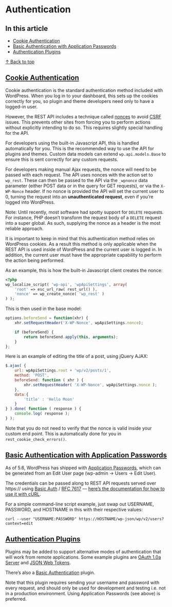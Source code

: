 # Authentication

## In this article

- [Cookie Authentication](https://developer.wordpress.org/rest-api/using-the-rest-api/authentication/#cookie-authentication)
- [Basic Authentication with Application Passwords](https://developer.wordpress.org/rest-api/using-the-rest-api/authentication/#basic-authentication-with-application-passwords)
- [Authentication Plugins](https://developer.wordpress.org/rest-api/using-the-rest-api/authentication/#authentication-plugins)

[↑︎ Back to top](https://developer.wordpress.org/rest-api/using-the-rest-api/authentication/#wp--skip-link--target)

## [Cookie Authentication](https://developer.wordpress.org/rest-api/using-the-rest-api/authentication/#cookie-authentication)

Cookie authentication is the standard authentication method included with WordPress. When you log in to your dashboard, this sets up the cookies correctly for you, so plugin and theme developers need only to have a logged-in user.

However, the REST API includes a technique called [nonces](https://developer.wordpress.org/apis/security/nonces/) to avoid [CSRF](http://en.wikipedia.org/wiki/Cross-site_request_forgery) issues. This prevents other sites from forcing you to perform actions without explicitly intending to do so. This requires slightly special handling for the API.

For developers using the built-in Javascript API, this is handled automatically for you. This is the recommended way to use the API for plugins and themes. Custom data models can extend `wp.api.models.Base` to ensure this is sent correctly for any custom requests.

For developers making manual Ajax requests, the nonce will need to be passed with each request. The API uses nonces with the action set to `wp_rest`. These can then be passed to the API via the `_wpnonce` data parameter (either POST data or in the query for GET requests), or via the `X-WP-Nonce` header. If no nonce is provided the API will set the current user to 0, turning the request into an **unauthenticated request**, even if you’re logged into WordPress.

Note: Until recently, most software had spotty support for `DELETE` requests. For instance, PHP doesn’t transform the request body of a `DELETE` request into a super global. As such, supplying the nonce as a header is the most reliable approach.

It is important to keep in mind that this authentication method relies on WordPress cookies. As a result this method is only applicable when the REST API is used inside of WordPress and the current user is logged in. In addition, the current user must have the appropriate capability to perform the action being performed.

As an example, this is how the built-in Javascript client creates the nonce:

```php
<?php
wp_localize_script( 'wp-api', 'wpApiSettings', array(
    'root' => esc_url_raw( rest_url() ),
    'nonce' => wp_create_nonce( 'wp_rest' )
) );
```

This is then used in the base model:

```js
options.beforeSend = function(xhr) {
    xhr.setRequestHeader('X-WP-Nonce', wpApiSettings.nonce);

    if (beforeSend) {
        return beforeSend.apply(this, arguments);
    }
};
```

Here is an example of editing the title of a post, using jQuery AJAX:

```js
$.ajax( {
    url: wpApiSettings.root + 'wp/v2/posts/1',
    method: 'POST',
    beforeSend: function ( xhr ) {
        xhr.setRequestHeader( 'X-WP-Nonce', wpApiSettings.nonce );
    },
    data:{
        'title' : 'Hello Moon'
    }
} ).done( function ( response ) {
    console.log( response );
} );
```

Note that you do not need to verify that the nonce is valid inside your custom end point. This is automatically done for you in `rest_cookie_check_errors()`.

## [Basic Authentication with Application Passwords](https://developer.wordpress.org/rest-api/using-the-rest-api/authentication/#basic-authentication-with-application-passwords)

As of 5.6, WordPress has shipped with [Application Passwords](https://make.wordpress.org/core/2020/11/05/application-passwords-integration-guide/), which can be generated from an Edit User page (wp-admin -> Users -> Edit User).

The credentials can be passed along to REST API requests served over https:// using [Basic Auth](https://ec.haxx.se/http/http-auth) / [RFC 7617](https://tools.ietf.org/html/rfc7617) — [here’s the documentation for how to use it with cURL](https://ec.haxx.se/http/http-auth).

For a simple command-line script example, just swap out USERNAME, PASSWORD, and HOSTNAME in this with their respective values:

```
curl --user "USERNAME:PASSWORD" https://HOSTNAME/wp-json/wp/v2/users?context=edit
```

## [Authentication Plugins](https://developer.wordpress.org/rest-api/using-the-rest-api/authentication/#authentication-plugins)

Plugins may be added to support alternative modes of authentication that will work from remote applications. Some example plugins are [OAuth 1.0a Server](https://wordpress.org/plugins/rest-api-oauth1/) and [JSON Web Tokens](https://wordpress.org/plugins/jwt-authentication-for-wp-rest-api/).



There’s also a [Basic Authentication](https://github.com/WP-API/Basic-Auth) plugin.

Note that this plugin requires sending your username and password with every request, and should only be used for development and testing i.e. not in a production environment. Using Application Passwords (see above) is preferred.



